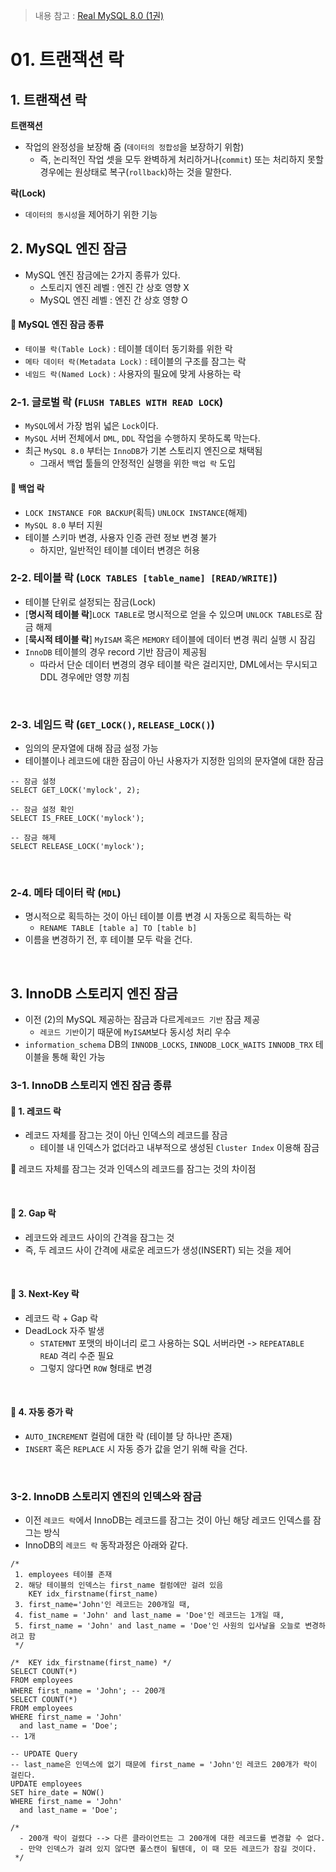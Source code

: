 > 내용 참고 : [Real MySQL 8.0 (1권)](https://www.yes24.com/Product/Goods/103415627)

# 01. 트랜잭션 락

## 1. 트랜잭션 락

**트랜잭션**

- 작업의 완정성을 보장해 줌 (`데이터의 정합성`을 보장하기 위함)
    - 즉, 논리적인 작업 셋을 모두 완벽하게 처리하거나(`commit`) 또는 처리하지 못할 경우에는 원상태로 복구(`rollback`)하는 것을 말한다.

**락(Lock)**

- `데이터의 동시성`을 제어하기 위한 기능

## 2. MySQL 엔진 잠금

- MySQL 엔진 잠금에는 2가지 종류가 있다.
    - 스토리지 엔진 레벨 : 엔진 간 상호 영향 X
    - MySQL 엔진 레벨 : 엔진 간 상호 영향 O

#### 🔵 MySQL 엔진 잠금 종류

- `테이블 락(Table Lock)` : 테이블 데이터 동기화를 위한 락
- `메타 데이터 락(Metadata Lock)` : 테이블의 구조를 잠그는 락
- `네임드 락(Named Lock)` : 사용자의 필요에 맞게 사용하는 락

### 2-1. 글로벌 락 (`FLUSH TABLES WITH READ LOCK`)

- `MySQL`에서 가장 범위 넓은 `Lock`이다.
- `MySQL` 서버 전체에서 `DML`, `DDL` 작업을 수행하지 못하도록 막는다.
- 최근 `MySQL 8.0` 부터는 `InnoDB`가 기본 스토리지 엔진으로 채택됨
    - 그래서 백업 툴들의 안정적인 실행을 위한 `백업 락` 도입

#### 🔵 백업 락

- `LOCK INSTANCE FOR BACKUP`(획득) `UNLOCK INSTANCE`(해제)
- `MySQL 8.0` 부터 지원
- 테이블 스키마 변경, 사용자 인증 관련 정보 변경 불가
    - 하지만, 일반적인 테이블 데이터 변경은 허용

### 2-2. 테이블 락 (`LOCK TABLES [table_name] [READ/WRITE]`)

- 테이블 단위로 설정되는 잠금(Lock)
- [**명시적 테이블 락**]`LOCK TABLE`로 명시적으로 얻을 수 있으며 `UNLOCK TABLES`로 잠금 해제
- [**묵시적 테이블 락**] `MyISAM` 혹은 `MEMORY` 테이블에 데이터 변경 쿼리 실행 시 잠김
- `InnoDB` 테이블의 경우 record 기반 잠금이 제공됨
    - 따라서 단순 데이터 변경의 경우 테이블 락은 걸리지만, DML에서는 무시되고 DDL 경우에만 영향 끼침

<br />

### 2-3. 네임드 락 (`GET_LOCK()`, `RELEASE_LOCK()`)

- 임의의 문자열에 대해 잠금 설정 가능
- 테이블이나 레코드에 대한 잠금이 아닌 사용자가 지정한 임의의 문자열에 대한 잠금

```mysql
-- 잠금 설정
SELECT GET_LOCK('mylock', 2);

-- 잠금 설정 확인
SELECT IS_FREE_LOCK('mylock');

-- 잠금 해제
SELECT RELEASE_LOCK('mylock');
```

<br />

### 2-4. 메타 데이터 락 (`MDL`)

- 명시적으로 획득하는 것이 아닌 테이블 이름 변경 시 자동으로 획득하는 락
    - `RENAME TABLE [table a] TO [table b]`
- 이름을 변경하기 전, 후 테이블 모두 락을 건다.

<br />

## 3. InnoDB 스토리지 엔진 잠금

- 이전 (2)의 MySQL 제공하는 잠금과 다르게`레코드 기반` 잠금 제공
    - `레코드 기반`이기 때문에 `MyISAM`보다 동시성 처리 우수
- `information_schema` DB의 `INNODB_LOCKS`, `INNODB_LOCK_WAITS` `INNODB_TRX` 테이블을 통해 확인 가능

### 3-1. InnoDB 스토리지 엔진 잠금 종류

#### 🔵 1. 레코드 락

- 레코드 자체를 잠그는 것이 아닌 인덱스의 레코드를 잠금
    - 테이블 내 인덱스가 없더라고 내부적으로 생성된 `Cluster Index` 이용해 잠금

🔵 레코드 자체를 잠그는 것과 인덱스의 레코드를 잠그는 것의 차이점

<br />

#### 🔵 2. Gap 락

- 레코드와 레코드 사이의 간격을 잠그는 것
- 즉, 두 레코드 사이 간격에 새로운 레코드가 생성(INSERT) 되는 것을 제어

<br />

#### 🔵 3. Next-Key 락

- 레코드 락 + Gap 락
- DeadLock 자주 발생
    - `STATEMNT` 포맷의 바이너리 로그 사용하는 SQL 서버라면 -> `REPEATABLE READ` 격리 수준 필요
    - 그렇지 않다면 `ROW` 형태로 변경

<br />

#### 🔵 4. 자동 증가 락

- `AUTO_INCREMENT` 컬럼에 대한 락 (테이블 당 하나만 존재)
- `INSERT` 혹은 `REPLACE` 시 자동 증가 값을 얻기 위해 락을 건다.

<br />

### 3-2. InnoDB 스토리지 엔진의 인덱스와 잠금

- 이전 `레코드 락`에서 InnoDB는 레코드를 잠그는 것이 아닌 해당 레코드 인덱스를 잠그는 방식
- InnoDB의 `레코드 락` 동작과정은 아래와 같다.

```mysql
/*
 1. employees 테이블 존재
 2. 해당 테이블의 인덱스는 first_name 컬럼에만 걸려 있음
    KEY idx_firstname(first_name)
 3. first_name='John'인 레코드는 200개일 때,
 4. fist_name = 'John' and last_name = 'Doe'인 레코드는 1개일 때,
 5. first_name = 'John' and last_name = 'Doe'인 사원의 입사날을 오늘로 변경하려고 함 
 */

/*  KEY idx_firstname(first_name) */
SELECT COUNT(*)
FROM employees
WHERE first_name = 'John'; -- 200개
SELECT COUNT(*)
FROM employees
WHERE first_name = 'John'
  and last_name = 'Doe';
-- 1개

-- UPDATE Query
-- last_name은 인덱스에 없기 때문에 first_name = 'John'인 레코드 200개가 락이 걸린다. 
UPDATE employees
SET hire_date = NOW()
WHERE first_name = 'John'
  and last_name = 'Doe';

/*
  - 200개 락이 걸렸다 --> 다른 클라이언트는 그 200개에 대한 레코드를 변경할 수 없다.
  - 만약 인덱스가 걸려 있지 않다면 풀스캔이 될텐데, 이 때 모든 레코드가 잠길 것이다.
 */
```